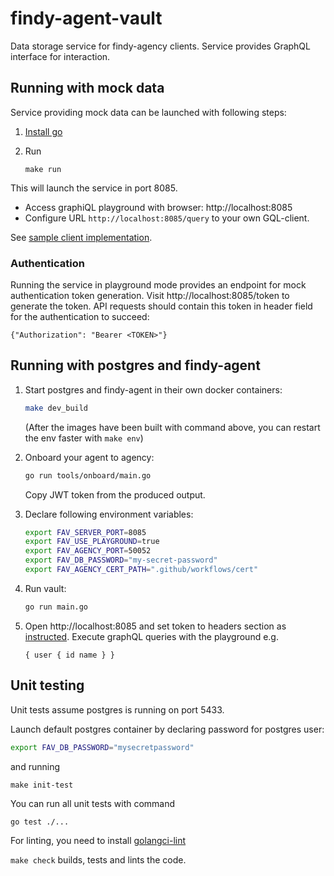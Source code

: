 # findy-agent-vault

Data storage service for findy-agency clients. Service provides GraphQL interface for interaction.

## Running with mock data

Service providing mock data can be launched with following steps:

1. [Install go](https://golang.org/dl/)
2. Run
    
    ```
    make run
    ```

This will launch the service in port 8085.
* Access graphiQL playground with browser: http://localhost:8085
* Configure URL `http://localhost:8085/query` to your own GQL-client.

See [sample client implementation](https://github.com/findy-network/findy-wallet-pwa).

### Authentication

Running the service in playground mode provides an endpoint for mock authentication token generation.
Visit http://localhost:8085/token to generate the token.
API requests should contain this token in header field for the authentication to succeed:
```
{"Authorization": "Bearer <TOKEN>"}
```

## Running with postgres and findy-agent

1. Start postgres and findy-agent in their own docker containers:
    ```bash
    make dev_build
    ```
    (After the images have been built with command above, you can restart the env faster with `make env`)

1. Onboard your agent to agency:

    ```bash
    go run tools/onboard/main.go
    ```
    Copy JWT token from the produced output.

1. Declare following environment variables:

    ```bash
    export FAV_SERVER_PORT=8085
    export FAV_USE_PLAYGROUND=true
    export FAV_AGENCY_PORT=50052
    export FAV_DB_PASSWORD="my-secret-password"
    export FAV_AGENCY_CERT_PATH=".github/workflows/cert"
    ```

1. Run vault:

    ```bash
    go run main.go
    ```
1. Open http://localhost:8085 and set token to headers section as [instructed](#authentication). Execute graphQL queries with the playground e.g.

    ```
    { user { id name } }
    ```

## Unit testing

Unit tests assume postgres is running on port 5433.

Launch default postgres container by declaring password for postgres user:
```bash
export FAV_DB_PASSWORD="mysecretpassword"
```

and running

```
make init-test
```

You can run all unit tests with command

```bash
go test ./...
````

For linting, you need to install [golangci-lint](https://golangci-lint.run/usage/install/#local-installation)

`make check` builds, tests and lints the code.

